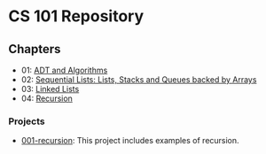 # CS 101 Repository

## Chapters
* 01: [ADT and Algorithms](../01-adt-and-algorithms/README.md)
* 02: [Sequential Lists: Lists, Stacks and Queues backed by Arrays](../02-sequential-lists/README.md)
* 03: [Linked Lists](../03-linked-lists/README.md)
* 04: [Recursion](04-recursion/README.md)

### Projects
* [001-recursion](001-recursion/README.md): This project includes examples of recursion.
